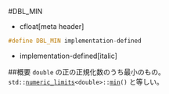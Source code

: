 #DBL_MIN
* cfloat[meta header]

```cpp
#define DBL_MIN implementation-defined
```
* implementation-defined[italic]

##概要
`double` の正の正規化数のうち最小のもの。
`std::`[`numeric_limits`](/reference/limits/numeric_limits.md)`<double>::`[`min`](/reference/limits/numeric_limits/min.md)`()` と等しい。

